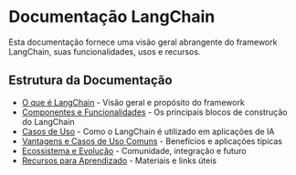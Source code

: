 # Documentação LangChain

Esta documentação fornece uma visão geral abrangente do framework LangChain, suas funcionalidades, usos e recursos.

## Estrutura da Documentação

- [O que é LangChain](./introducao.md) - Visão geral e propósito do framework
- [Componentes e Funcionalidades](./componentes/README.md) - Os principais blocos de construção do LangChain
- [Casos de Uso](./uso/README.md) - Como o LangChain é utilizado em aplicações de IA
- [Vantagens e Casos de Uso Comuns](./vantagens/README.md) - Benefícios e aplicações típicas
- [Ecossistema e Evolução](./ecossistema/README.md) - Comunidade, integração e futuro
- [Recursos para Aprendizado](./recursos/README.md) - Materiais e links úteis